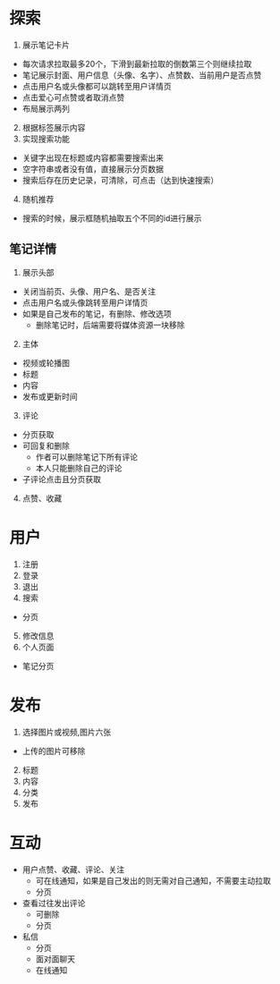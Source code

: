 # 探索
1. 展示笔记卡片
  - 每次请求拉取最多20个，下滑到最新拉取的倒数第三个则继续拉取
  - 笔记展示封面、用户信息（头像、名字）、点赞数、当前用户是否点赞
  - 点击用户名或头像都可以跳转至用户详情页
  - 点击爱心可点赞或者取消点赞
  - 布局展示两列
2. 根据标签展示内容
3. 实现搜索功能
  - 关键字出现在标题或内容都需要搜索出来
  - 空字符串或者没有值，直接展示分页数据
  - 搜索后存在历史记录，可清除，可点击（达到快速搜索）
4. 随机推荐
  - 搜索的时候，展示框随机抽取五个不同的id进行展示

## 笔记详情
1. 展示头部
  - 关闭当前页、头像、用户名、是否关注
  - 点击用户名或头像跳转至用户详情页
  - 如果是自己发布的笔记，有删除、修改选项
    - 删除笔记时，后端需要将媒体资源一块移除
2. 主体
  - 视频或轮播图
  - 标题
  - 内容
  - 发布或更新时间
3. 评论
  - 分页获取
  - 可回复和删除
    - 作者可以删除笔记下所有评论
    - 本人只能删除自己的评论
  - 子评论点击且分页获取
4. 点赞、收藏

# 用户
1. 注册
2. 登录
3. 退出
4. 搜索
  - 分页
5. 修改信息
6. 个人页面
  - 笔记分页

# 发布
1. 选择图片或视频,图片六张
  - 上传的图片可移除
2. 标题
3. 内容
4. 分类
5. 发布

# 互动
- 用户点赞、收藏、评论、关注
  - 可在线通知，如果是自己发出的则无需对自己通知，不需要主动拉取
  - 分页
- 查看过往发出评论
  - 可删除
  - 分页
- 私信
  - 分页
  - 面对面聊天
  - 在线通知